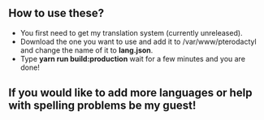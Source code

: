 
## How to use these?

* You first need to get my translation system (currently unreleased).
* Download the one you want to use and add it to /var/www/pterodactyl and change the name of it to **lang.json**.
* Type **yarn run build:production** wait for a few minutes and you are done!

## If you would like to add more languages or help with spelling problems be my guest!
